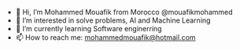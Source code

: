 - 👋 Hi, I’m Mohammed Mouafik from Morocco @mouafikmohammed
- 👀 I’m interested in solve problems, AI and Machine Learning
- 🌱 I’m currently learning Software enginerring
- 📫 How to reach me: mohammedmouafik@hotmail.com
